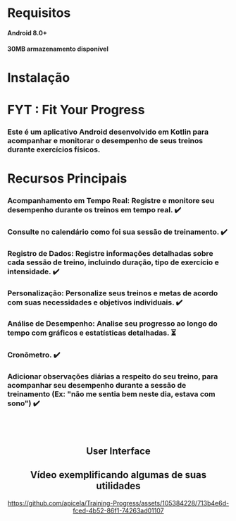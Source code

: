 # Requisitos
#### Android 8.0+
#### 30MB armazenamento disponível

# Instalação
#### 

# FYT : Fit Your Progress
###  Este é um aplicativo Android desenvolvido em Kotlin para acompanhar e monitorar o desempenho de seus treinos durante exercícios físicos.

# Recursos Principais
### Acompanhamento em Tempo Real: Registre e monitore seu desempenho durante os treinos em tempo real. ✔️
### Consulte no calendário como foi sua sessão de treinamento. ✔️
### Registro de Dados: Registre informações detalhadas sobre cada sessão de treino, incluindo duração, tipo de exercício e intensidade. ✔️
### Personalização: Personalize seus treinos e metas de acordo com suas necessidades e objetivos individuais. ✔️
### Análise de Desempenho: Analise seu progresso ao longo do tempo com gráficos e estatísticas detalhadas. ⏳
### Cronômetro. ✔️
### Adicionar observações diárias a respeito do seu treino, para acompanhar seu desempenho durante a sessão de treinamento (Ex: "não me sentia bem neste dia, estava com sono") ✔️
<br><br>
<div align= "center">
  
## User Interface

## Vídeo exemplificando algumas de suas utilidades
https://github.com/apicela/Training-Progress/assets/105384228/713b4e6d-fced-4b52-86f1-74263ad01107

</div>
